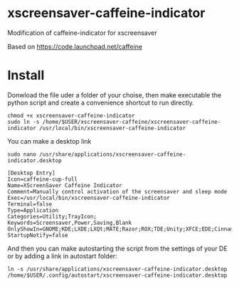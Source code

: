 # xscreensaver-caffeine-indicator
Modification of caffeine-indicator for xscreensaver

Based on https://code.launchpad.net/caffeine

# Install

Donwload the file uder a folder of your choise, then make executable the python script and create a convenience shortcut to run directly.

~~~
chmod +x xscreensaver-caffeine-indicator
sudo ln -s /home/$USER/xscreensaver-caffeine/xscreensaver-caffeine-indicator /usr/local/bin/xscreensaver-caffeine-indicator
~~~

You can make a desktop link

~~~
sudo nano /usr/share/applications/xscreensaver-caffeine-indicator.desktop
~~~

~~~
[Desktop Entry]
Icon=caffeine-cup-full
Name=XScreenSaver Caffeine Indicator
Comment=Manually control activation of the screensaver and sleep mode
Exec=/usr/local/bin/xscreensaver-caffeine-indicator
Terminal=false
Type=Application
Categories=Utility;TrayIcon;
Keywords=Screensaver,Power,Saving,Blank
OnlyShowIn=GNOME;KDE;LXDE;LXQt;MATE;Razor;ROX;TDE;Unity;XFCE;EDE;Cinnamon;Pantheon;
StartupNotify=false
~~~

And then you can make autostarting the script from the settings of your DE or by adding a link in autostart folder: 

~~~
ln -s /usr/share/applications/xscreensaver-caffeine-indicator.desktop /home/$USER/.config/autostart/xscreensaver-caffeine-indicator.desktop
~~~
